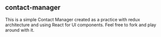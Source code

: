 ## contact-manager

This is a simple Contact Manager created as a practice with redux architecture and using React for UI components. Feel free to fork and play around with it.
